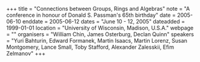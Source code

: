 +++
title = "Connections between Groups, Rings and Algebras"
note = "A conference in honour of Donald S. Passman's 65th birthday"
date = 2005-06-10
enddate = 2005-06-12
dates = "June 10 - 12, 2005"
dateadded = 1999-01-01
location = "University of Wisconsin, Madison, U.S.A."
webpage = ""
organisers = "William Chin, James Osterburg,  Declan Quinn"
speakers = "Yuri Bahturin, Edward Formanek, Martin Isaacs, Martin Lorenz, Susan Montgomery, Lance Small, Toby Stafford, Alexander Zalesskii, Efim Zelmanov"
+++
